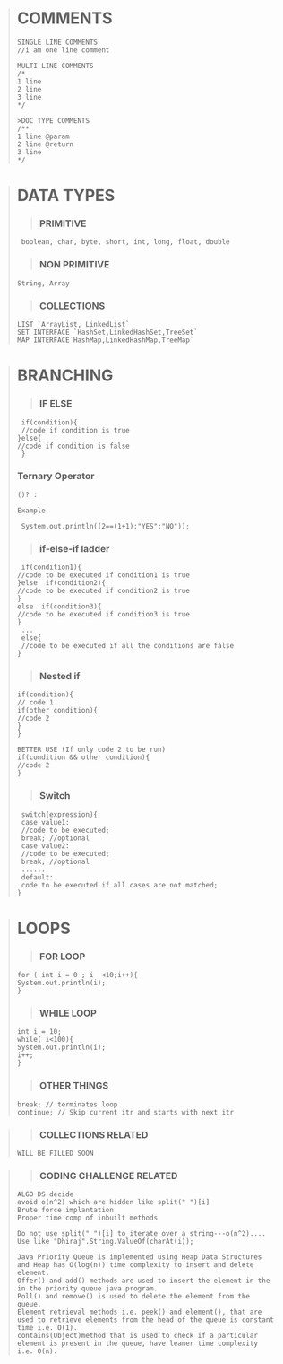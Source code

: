 ># COMMENTS
>```
>SINGLE LINE COMMENTS 
>//i am one line comment
>```
>```
>MULTI LINE COMMENTS 
>/*
>1 line
>2 line
>3 line
>*/
>```
>```
>>DOC TYPE COMMENTS 
>/**
>1 line @param
>2 line @return
>3 line 
>*/
>```

># DATA TYPES 
>> ### PRIMITIVE
>` boolean, char, byte, short, int, long, float, double`
>
>>### NON PRIMITIVE
>`String, Array`
>
>>### COLLECTIONS
>```
>LIST `ArrayList, LinkedList`
>SET INTERFACE `HashSet,LinkedHashSet,TreeSet`
>MAP INTERFACE`HashMap,LinkedHashMap,TreeMap`
>```

># BRANCHING
>>### IF ELSE 
>```
>  if(condition){
>  //code if condition is true
> }else{
> //code if condition is false
>  }
>```
>>
>### Ternary Operator
>`()? : ` 
>
>`Example`
>```
>  System.out.println((2==(1+1):"YES":"NO"));
>```
>>###  if-else-if ladder
>```
>  if(condition1){
 >//code to be executed if condition1 is true
  >}else  if(condition2){
  >//code to be executed if condition2 is true
  >}
  >else  if(condition3){
  >//code to be executed if condition3 is true
  >}
>  ...
>  else{
>  //code to be executed if all the conditions are false
> }
>```
>>### Nested if
>```
>if(condition){
>// code 1
> if(other condition){
>//code 2
>}
>}
>
>BETTER USE (If only code 2 to be run)
>if(condition && other condition){
>//code 2
>}
>```
>
>>### Switch
>```
>  switch(expression){
>  case value1:
>  //code to be executed;
>  break; //optional
>  case value2:
>  //code to be executed;
>  break; //optional
>  ......
>  default:
>  code to be executed if all cases are not matched;
> }
> ```

># LOOPS
>>### FOR LOOP
>```
> for ( int i = 0 ; i  <10;i++){
> System.out.println(i);
>}
>```
>
>>### WHILE LOOP
>```
>int i = 10;
> while( i<100){
> System.out.println(i);
> i++;
>}
>```
>>### OTHER THINGS
>```
>break; // terminates loop
>continue; // Skip current itr and starts with next itr
>```

>>### COLLECTIONS RELATED
>```
>WILL BE FILLED SOON
>```

>>### CODING CHALLENGE RELATED
>```
>ALGO DS decide
>avoid o(n^2) which are hidden like split(" ")[i] 
>Brute force implantation
>Proper time comp of inbuilt methods
>```
>```
> Do not use split(" ")[i] to iterate over a string---o(n^2)....
> Use like "Dhiraj".String.ValueOf(charAt(i));
> ```
>```
>Java Priority Queue is implemented using Heap Data Structures and Heap has O(log(n)) time complexity to insert and delete element.
>Offer() and add() methods are used to insert the element in the in the priority queue java program.
>Poll() and remove() is used to delete the element from the queue.
>Element retrieval methods i.e. peek() and element(), that are used to retrieve elements from the head of the queue is constant time i.e. O(1).
>contains(Object)method that is used to check if a particular element is present in the queue, have leaner time complexity i.e. O(n).
>```
